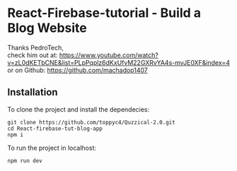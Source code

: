 # <b> React-Firebase-tutorial</b> - Build a Blog Website
Thanks PedroTech, 
<br/>
check him out at: https://www.youtube.com/watch?v=zL0dKETbCNE&list=PLpPqplz6dKxUfvM22GXRvYA4s-mvJE0XF&index=4
<br/>
or on Github: https://github.com/machadop1407


## Installation

To clone the project and install the dependecies:

```
git clone https://github.com/toppyc4/Quzzical-2.0.git
cd React-firebase-tut-blog-app
npm i
```

To run the project in localhost:

```
npm run dev
```
